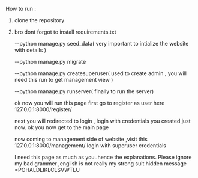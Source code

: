 How to run :
1) clone the repository
2) bro dont forgot to install requirements.txt 

   --python manage.py seed_data( very important to  intialize the website with details )

   --python manage.py migrate

   --python manage.py createsuperuser( used to create admin , you will need this run to get management view )

   --python manage.py runserver( finally to run the server)

   ok now you will run this page first go to register as user here
   127.0.0.1:8000/register/

   next you will redirected to login , login with credentials you created just now.
   ok you now get to the main page

   now coming to management side of website ,visit this
   127.0.0.1:8000/management/
   login with superuser  credentials 




   I need this page as much as you..hence the explanations.
   Please ignore my bad  grammer ,english is not really my strong suit
   hidden message =POHALDLIKLCLSVWTLU
